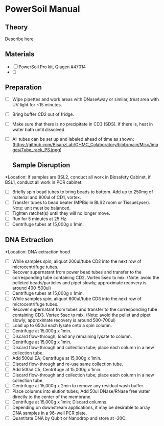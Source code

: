 # PowerSoil Manual

## Theory

Describe here

## Materials

- [ ] PowerSoil Pro kit, Qiagen #47014
- [ ] 

## Preparation
- [ ] Wipe pipettes and work areas with DNaseAway or similar, treat area with UV light for ~15 minutes.
- [ ] Bring buffer CD2 out of fridge.
- [ ] Make sure that there is no precipitate in CD3 (SDS). If there is, heat in water bath until dissolved.
- [ ] All tubes can be set up and labeled ahead of time as shown:
(https://github.com/BisanzLab/OHMC_Colaboratory/blob/main/Misc/images/Tube_rack_PS.jpeg)

  ## Sample Disruption

*Location: If samples are BSL2, conduct all work in Biosafety Cabinet, if BSL1, conduct all work in PCR cabinet.

- [ ] Briefly spin bead tubes to bring beads to bottom. Add up to 250mg of material and 800ul of CD1, vortex.
- [ ] Transfer tubes to bead beater (MPBio in BLS2 room or TissueLyser). Note: unit must be balanced. 
- [ ] Tighten ratchet(s) until they will no longer move.
- [ ] Run for 5 minutes at 25 Hz.
- [ ] Centrifuge tubes at 15,000g x 1min.

## DNA Extraction
*Location: DNA extraction hood

- [ ] While samples spin, aliquot 200ul/tube CD2 into the next row of microcentrifuge tubes.
- [ ]	Recover supernatant from power bead tubes and transfer to the corresponding tube containing CD2. Vortex 5sec to mix. (Note: avoid the pelleted beads/particles and pipet slowly; approximate recovery is around 400-500ul)
- [ ]	Centrifuge tubes at 15,000g x 1min.
- [ ]	While samples spin, aliquot 600ul/tube CD3 into the next row of microcentrifuge tubes.
- [ ]	Recover supernatant from tubes and transfer to the corresponding tube containing CD3. Vortex 5sec to mix. (Note: avoid the pellet and pipet slowly; approximate recovery is around 500-700ul)
- [ ]	Load up to 650ul each lysate onto a spin column.
- [ ] Centrifuge at 15,000g x 1min.
- [ ] Discard flow-through; load any remaining lysate to column.
- [ ] Centrifuge at 15,000g x 1min.
- [ ] Discard flow-through and collection tube; place each column in a new collection tube.
- [ ]	Add 500ul EA; Centrifuge at 15,000g x 1min.
- [ ]	Discard flow-through and re-use same collection tube.
- [ ]	Add 500ul C5; Centrifuge at 15,000g x 1min.
- [ ]	Discard flow-through and collection tube; place each column in a new collection tube.
- [ ]	Centrifuge at 15,000g x 2min to remove any residual wash buffer.
- [ ]	Place columns into elution tubes; Add 50ul DNase/RNase free water directly to the center of the membrane.
- [ ]	Centrifuge at 15,000g x 1min; Discard columns.
- [ ]	Depending on downstream applications, it may be desirable to array DNA samples in a 96-well PCR plate. 
- [ ]	Quantitate DNA by Qubit or Nanodrop and store at -20C.
